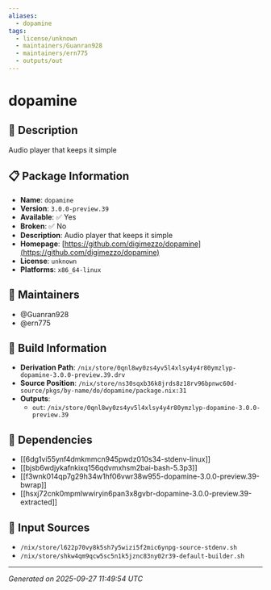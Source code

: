 ```yaml
---
aliases:
  - dopamine
tags:
  - license/unknown
  - maintainers/Guanran928
  - maintainers/ern775
  - outputs/out
---
```


# dopamine

## 📝 Description

Audio player that keeps it simple

## 📋 Package Information

- **Name**: `dopamine`
- **Version**: `3.0.0-preview.39`
- **Available**: ✅ Yes
- **Broken**: ✅ No
- **Description**: Audio player that keeps it simple
- **Homepage**: [https://github.com/digimezzo/dopamine](https://github.com/digimezzo/dopamine)
- **License**: `unknown`
- **Platforms**: `x86_64-linux`
## 👥 Maintainers

- @Guanran928
- @ern775


## 🔧 Build Information

- **Derivation Path**: `/nix/store/0qnl8wy0zs4yv5l4xlsy4y4r80ymzlyp-dopamine-3.0.0-preview.39.drv`
- **Source Position**: `/nix/store/ns30sqxb36k8jrds8z18rv96bpnwc60d-source/pkgs/by-name/do/dopamine/package.nix:31`
- **Outputs**:
  - `out`:  `/nix/store/0qnl8wy0zs4yv5l4xlsy4y4r80ymzlyp-dopamine-3.0.0-preview.39`

## 🔗 Dependencies

- [[6dg1vi55ynf4dmkmmcn945pwdz010s34-stdenv-linux]]
- [[bjsb6wdjykafnkixq156qdvmxhsm2bai-bash-5.3p3]]
- [[f3wnk014qp7g29h34w1hf06vwr38w955-dopamine-3.0.0-preview.39-bwrap]]
- [[hsxj72cnk0mpmlwwiryin6pan3x8gvbr-dopamine-3.0.0-preview.39-extracted]]

## 📁 Input Sources

- `/nix/store/l622p70vy8k5sh7y5wizi5f2mic6ynpg-source-stdenv.sh`
- `/nix/store/shkw4qm9qcw5sc5n1k5jznc83ny02r39-default-builder.sh`

---
*Generated on 2025-09-27 11:49:54 UTC*
